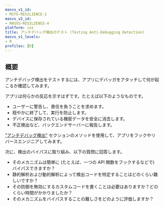 ```yaml
---
masvs_v1_id:
- MSTG-RESILIENCE-2
masvs_v2_id:
- MASVS-RESILIENCE-4
platform: ios
title: アンチデバッグ検出のテスト (Testing Anti-Debugging Detection)
masvs_v1_levels:
- R
profiles: [R]
---
```


## 概要

アンチデバッグ検出をテストするには、アプリにデバッガをアタッチして何が起こるか確認してみます。

アプリは何らかの反応を示すはずです。たとえば以下のようなものです。

- ユーザーに警告し、責任を負うことを求めます。
- 穏やかに終了して、実行を防止します。
- デバイスに保存されている機密データを安全に消去します。
- 不正検出など、バックエンドサーバーに報告します。

["アンチデバッグ検出"](../../../Document/0x05j-Testing-Resiliency-Against-Reverse-Engineering.md#anti-debugging) セクションのメソッドを使用して、アプリをフックやリバースエンジニアしてみます。

次に、検出のバイパスに取り組み、以下の質問に回答します。

- そのメカニズムは簡単に (たとえば、一つの API 関数をフックするなどで) バイパスできますか？
- 静的解析および動的解析によって検出コードを特定することはどのくらい難しいですか？
- その防御を無効にするカスタムコードを書くことは必要はありますか？どのくらい時間がかかりましたか？
- そのメカニズムをバイパスすることの難しさをどのように評価しますか？
